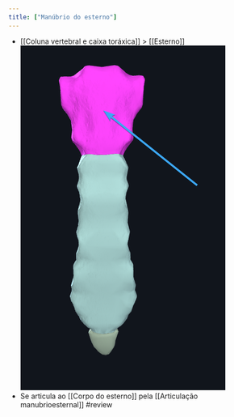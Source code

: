 ```yaml
---
title: ["Manúbrio do esterno"]
---
```

+ [[Coluna vertebral e caixa toráxica]] > [[Esterno]] 
![Pasted image 20210420152922.png](Pasted%20image%2020210420152922.png)
+ Se articula ao [[Corpo do esterno]] pela [[Articulação manubrioesternal]]
#review 